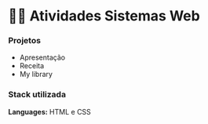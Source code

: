 
# 👩‍💻 Atividades Sistemas Web

### Projetos
- Apresentação
- Receita
- My library


### Stack utilizada

**Languages:** HTML e CSS
